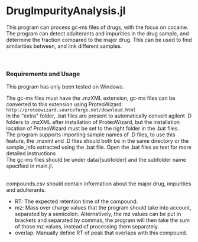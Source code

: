 # DrugImpurityAnalysis.jl

This program can process gc-ms files of drugs, with the focus on cocaine. The program can detect adulterants and impurities in the drug sample, and determine the fraction compared to the major drug. This can be used to find similarities between, and link different samples.
<br/><br/><br/>

### Requirements and Usage

This program has only been tested on Windows.

The gc-ms files must have the .mzXML extension, gc-ms files can be converted to this extension using ProteoWizard: `http://proteowizard.sourceforge.net/download.html`\
In the "extra" folder, .bat files are present to automatically convert agilent .D folders to .mzXML after installation of ProteoWizard, but the installation location of ProteoWizard must be set to the right folder in the .bat files.\
The program supports importing sample names of .D files, to use this feature, the .mzxml and .D files should both be in the same directory or the sample_info extracted using the .bat file. Open the .bat files as text for more detailed instructions\
The gc-ms files should be under data/[subfolder] and the subfolder name specified in main.jl.
<br/><br/>

compounds.csv should contain information about the major drug, impurities and adulterants.
- RT: The expected retention time of the compound.
- mz: Mass over charge values that the program should take into account, separated by a semicolon. Alternatively, the mz values can be put in brackets and separated by commas, the program will then take the sum of those mz values, instead of processing them separately.
- overlap: Manually define RT of peak that overlaps with this compound.
<br/><br/>
